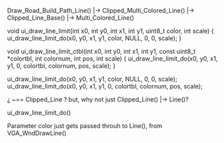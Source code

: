 


Draw_Road_Build_Path_Line()
    |-> Clipped_Multi_Colored_Line()
        |-> Clipped_Line_Base()
            |-> Multi_Colored_Line()




void ui_draw_line_limit(int x0, int y0, int x1, int y1, uint8_t color, int scale)
{
    ui_draw_line_limit_do(x0, y0, x1, y1, color, NULL, 0, 0, scale);
}

void ui_draw_line_limit_ctbl(int x0, int y0, int x1, int y1, const uint8_t *colortbl, int colornum, int pos, int scale)
{
    ui_draw_line_limit_do(x0, y0, x1, y1, 0, colortbl, colornum, pos, scale);
}


ui_draw_line_limit_do(x0, y0, x1, y1,  color,     NULL,        0,   0,  scale);
ui_draw_line_limit_do(x0, y0, x1, y1,      0, colortbl, colornum, pos,  scale);

¿ ~== Clipped_Line ?
but, why not just Clipped_Line() |-> Line()?


ui_draw_line_limit_do()

Parameter
    color
        just gets passed throuh to Line(), from VGA_WndDrawLine()


